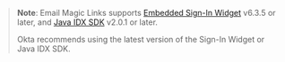 > **Note**: Email Magic Links supports [Embedded Sign-In Widget](https://github.com/okta/okta-signin-widget) v6.3.5 or later, and [Java IDX SDK](https://github.com/okta/okta-idx-java) v2.0.1 or later.
>
> Okta recommends using the latest version of the Sign-In Widget or Java IDX SDK.